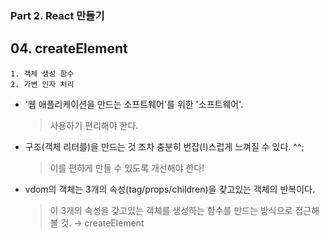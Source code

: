 ### Part 2. React 만들기

## 04. createElement

```
1. 객체 생성 함수
2. 가변 인자 처리
```

- '웹 애플리케이션을 만드는 소프트웨어'를 위한 '소프트웨어'.
  > 사용하기 편리해야 한다.
- 구조(객체 리터를)을 만드는 것 조차 충분히 번잡(!)스럽게 느껴질 수 있다. ^^;
  > 이를 편하게 만들 수 있도록 개선해야 한다!
- vdom의 객체는 3개의 속성(tag/props/children)을 갖고있는 객체의 반복이다.
  > 이 3개의 속성을 갖고있는 객체를 생성하는 함수를 만드는 방식으로 접근해볼 것. → createElement
